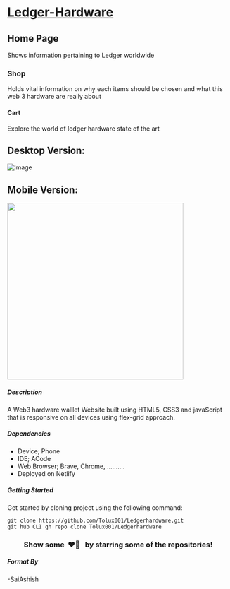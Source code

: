 # [Ledger-Hardware](https://ledgerhardware.netlify.app)

## Home Page

Shows information pertaining to Ledger worldwide

### Shop

Holds vital information on why each items should be chosen and what this web 3 hardware are really about

#### Cart

Explore the world of ledger hardware state of the art

## Desktop Version:

![image](https://user-images.githubusercontent.com/101353040/225628123-f95542be-2126-4178-9c0e-cb855a6a7b1e.jpg)

## Mobile Version:

<img src="https://user-images.githubusercontent.com/101353040/225630532-11db38d0-fb16-498e-a9d8-6f923bceb2e7.png" style="width:400px;"/>

##### Description

A Web3 hardware walllet Website built using HTML5, CSS3 and javaScript that is responsive on all devices using flex-grid approach.

##### Dependencies
- Device; Phone
- IDE; ACode 
- Web Browser; Brave, Chrome, ..........
- Deployed on Netlify

##### Getting Started

Get started by cloning project using the following command:
```
git clone https://github.com/Tolux001/Ledgerhardware.git
git hub CLI gh repo clone Tolux001/Ledgerhardware
```
<h3 align="center">Show some &nbsp;❤️🖤 &nbsp; by starring some of the repositories!</h3>

##### Format By 

-SaiAshish

